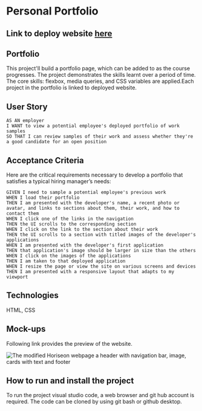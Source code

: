 # Personal Portfolio

## Link to deploy website [here](https://smeea-2018.github.io/portfolio/)

## Portfolio

This project'll build a portfolio page, which can be added to as the course progresses. The project demonstrates the skills learnt over a period of time. The core skills: flexbox, media queries, and CSS variables are applied.Each project in the portfolio is linked to deployed website.

## User Story

```
AS AN employer
I WANT to view a potential employee's deployed portfolio of work samples
SO THAT I can review samples of their work and assess whether they're a good candidate for an open position
```

## Acceptance Criteria

Here are the critical requirements necessary to develop a portfolio that satisfies a typical hiring manager’s needs:

```
GIVEN I need to sample a potential employee's previous work
WHEN I load their portfolio
THEN I am presented with the developer's name, a recent photo or avatar, and links to sections about them, their work, and how to contact them
WHEN I click one of the links in the navigation
THEN the UI scrolls to the corresponding section
WHEN I click on the link to the section about their work
THEN the UI scrolls to a section with titled images of the developer's applications
WHEN I am presented with the developer's first application
THEN that application's image should be larger in size than the others
WHEN I click on the images of the applications
THEN I am taken to that deployed application
WHEN I resize the page or view the site on various screens and devices
THEN I am presented with a responsive layout that adapts to my viewport

```

## Technologies

HTML, CSS

## Mock-ups

Following link provides the preview of the website.

![The modified Horiseon webpage a header with navigation bar, image, cards with text and footer]()

## How to run and install the project

To run the project visual studio code, a web browser and git hub account is required. The code can be cloned by using git bash or github desktop.
